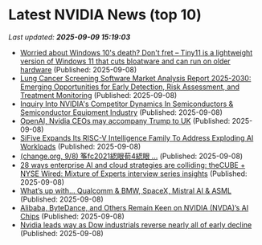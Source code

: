 # Latest NVIDIA News (top 10)
_Last updated: **2025-09-09 15:19:03**_

- [Worried about Windows 10's death? Don't fret – Tiny11 is a lightweight version of Windows 11 that cuts bloatware and can run on older hardware](https://www.techradar.com/computing/windows/worried-about-windows-10s-death-dont-fret-tiny11-is-a-lightweight-version-of-windows-11-that-cuts-bloatware-and-can-run-on-older-hardware) (Published: 2025-09-08)
- [Lung Cancer Screening Software Market Analysis Report 2025-2030: Emerging Opportunities for Early Detection, Risk Assessment, and Treatment Monitoring](https://www.globenewswire.com/news-release/2025/09/08/3146279/28124/en/Lung-Cancer-Screening-Software-Market-Analysis-Report-2025-2030-Emerging-Opportunities-for-Early-Detection-Risk-Assessment-and-Treatment-Monitoring.html) (Published: 2025-09-08)
- [Inquiry Into NVIDIA's Competitor Dynamics In Semiconductors & Semiconductor Equipment Industry](https://biztoc.com/x/3f873a54d800383e) (Published: 2025-09-08)
- [OpenAI, Nvidia CEOs may accompany Trump to UK](https://biztoc.com/x/8977a522d0b845af) (Published: 2025-09-08)
- [SiFive Expands Its RISC-V Intelligence Family To Address Exploding AI Workloads](https://www.forbes.com/sites/marcochiappetta/2025/09/08/sifive-expands-its-risc-v-intelligence-family-to-address-exploding-ai-workloads/) (Published: 2025-09-08)
- [(change.org, 9/8) 筝fс2021綛眼荀4綛眼 ...](http://www.st.ryukoku.ac.jp/~kjm/security/memo/2025/09.html#20250909__afterpill) (Published: 2025-09-08)
- [28 ways enterprise AI and cloud strategies are colliding: theCUBE + NYSE Wired: Mixture of Experts interview series insights](https://siliconangle.com/2025/09/08/thecube-nyse-wired-mixture-of-experts-insights-moeexperts/) (Published: 2025-09-08)
- [What’s up with… Qualcomm & BMW, SpaceX, Mistral AI & ASML](https://www.telecomtv.com/content/automotive/what-s-up-with-qualcomm-bmw-spacex-mistral-ai-asml-53779/) (Published: 2025-09-08)
- [Alibaba, ByteDance, and Others Remain Keen on NVIDIA (NVDA)’s AI Chips](https://biztoc.com/x/b864544f67f45752) (Published: 2025-09-08)
- [Nvidia leads way as Dow industrials reverse nearly all of early decline](https://biztoc.com/x/b25bc33a850d8325) (Published: 2025-09-08)
